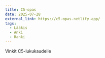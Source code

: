 ```yaml
---
title: C5-opas
date: 2025-07-28
external_link: https://c5-opas.netlify.app/
tags:
  - Lääkis
  - Anki
  - Ranki
---
```


Vinkit C5-lukukaudelle


<!--more-->
